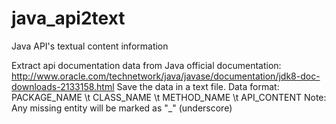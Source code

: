 # java_api2text
Java API's textual content information

Extract api documentation data from Java official documentation: http://www.oracle.com/technetwork/java/javase/documentation/jdk8-doc-downloads-2133158.html
Save the data in a text file.
Data format: PACKAGE_NAME \t CLASS_NAME \t METHOD_NAME \t API_CONTENT
Note: Any missing entity will be marked as "_" (underscore)
